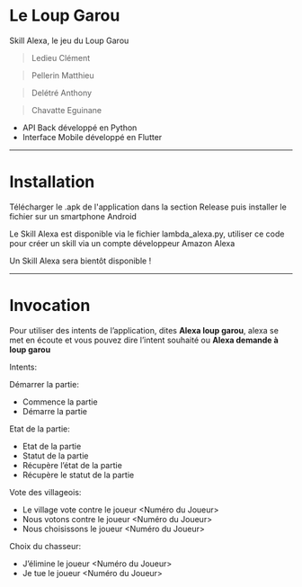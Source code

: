 # Le Loup Garou
Skill Alexa, le jeu du Loup Garou
> Ledieu Clément

> Pellerin Matthieu

> Delétré Anthony

> Chavatte Eguinane 


- API Back développé en Python
- Interface Mobile développé en Flutter

_______

# Installation
Télécharger le .apk de l'application dans la section Release puis installer le fichier sur un smartphone Android 

Le Skill Alexa est disponible via le fichier lambda_alexa.py, utiliser ce code pour créer un skill via un compte développeur Amazon Alexa

Un Skill Alexa sera bientôt disponible !

_______

# Invocation
Pour utiliser des intents de l’application, dites **Alexa loup garou**, alexa se met en écoute et vous pouvez dire l’intent souhaité ou **Alexa demande à loup garou <Intents>**
  
Intents:

Démarrer la partie: 
- Commence la partie
- Démarre la partie

Etat de la partie: 
- Etat de la partie
- Statut de la partie
- Récupère l’état de la partie
- Récupère le statut de la partie

Vote des villageois: 
- Le village vote contre le joueur <Numéro du Joueur>
- Nous votons contre le joueur <Numéro du Joueur>
- Nous choisissons le joueur <Numéro du Joueur>

Choix du chasseur: 
- J’élimine le joueur <Numéro du Joueur>
- Je tue le joueur <Numéro du Joueur>


